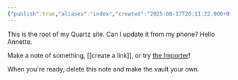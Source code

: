 ```yaml
---
{"publish":true,"aliases":"index","created":"2025-08-17T20:11:22.000+01:00","modified":"2025-08-18T21:23:53.844+01:00","cssclasses":""}
---
```


This is the root of my Quartz site.  Can I update it from my phone? Hello Annette.

Make a note of something, [[create a link]], or try [the Importer](https://help.obsidian.md/Plugins/Importer)!

When you're ready, delete this note and make the vault your own.